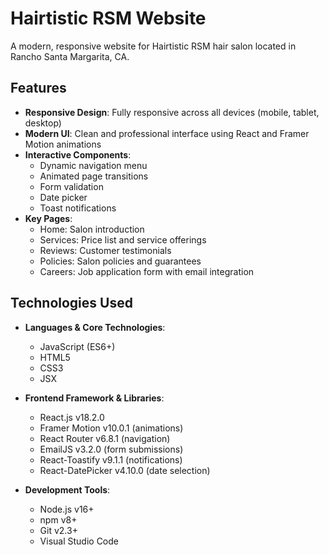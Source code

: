 # Hairtistic RSM Website

A modern, responsive website for Hairtistic RSM hair salon located in Rancho Santa Margarita, CA.

## Features

- **Responsive Design**: Fully responsive across all devices (mobile, tablet, desktop)
- **Modern UI**: Clean and professional interface using React and Framer Motion animations
- **Interactive Components**: 
  - Dynamic navigation menu
  - Animated page transitions
  - Form validation
  - Date picker
  - Toast notifications
- **Key Pages**:
  - Home: Salon introduction
  - Services: Price list and service offerings
  - Reviews: Customer testimonials
  - Policies: Salon policies and guarantees
  - Careers: Job application form with email integration

## Technologies Used

- **Languages & Core Technologies**:
  - JavaScript (ES6+)
  - HTML5
  - CSS3
  - JSX

- **Frontend Framework & Libraries**:
  - React.js v18.2.0
  - Framer Motion v10.0.1 (animations)
  - React Router v6.8.1 (navigation)
  - EmailJS v3.2.0 (form submissions)
  - React-Toastify v9.1.1 (notifications)
  - React-DatePicker v4.10.0 (date selection)

- **Development Tools**:
  - Node.js v16+
  - npm v8+
  - Git v2.3+
  - Visual Studio Code